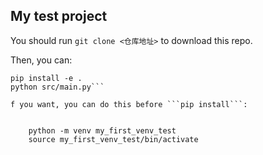 ## My test project
You should run ```git clone <仓库地址>``` to download this repo.

Then, you can:

```cd mini_project
pip install -e .
python src/main.py```

f you want, you can do this before ```pip install```:


    python -m venv my_first_venv_test
    source my_first_venv_test/bin/activate
